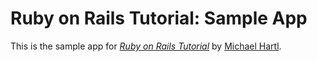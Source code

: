 # Ruby on Rails Tutorial: Sample App

This is the sample app for
[*Ruby on Rails Tutorial*](http://railstutorial.jp/)
by [Michael Hartl](http://michaelhartl.com/).